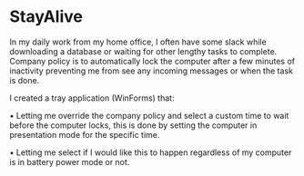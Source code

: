 # StayAlive
In my daily work from my home office, I often have some slack while downloading a database or waiting for other lengthy tasks to complete. 
Company policy is to automatically lock the computer after a few minutes of inactivity preventing me from see any incoming messages or when the task is done.

I created a tray application (WinForms) that:

•	Letting me override the company policy and select a custom time to wait before the computer locks, 
this is done by setting the computer in presentation mode for the specific time.

•	Letting me select if I would like this to happen regardless of my computer is in battery power mode or not.
